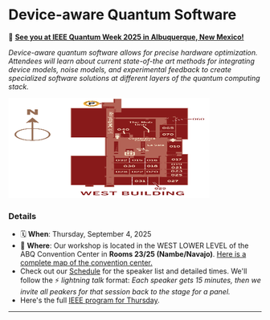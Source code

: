 # Device-aware Quantum Software

:wave: [**See you at IEEE Quantum Week 2025 in Albuquerque, New Mexico!**](https://www.visitalbuquerque.org/ieee-quantum-week-2025/)

_Device-aware quantum software allows for precise hardware optimization. Attendees will learn about current state-of-the art methods for integrating device models, noise models, and experimental feedback to create specialized software solutions at different layers of the quantum computing stack._


<div class="two-col">

<div>

<img src="/images/west-lower-level.png" alt="Map of the west lower level" loading="lazy" width="400" height="200" />

</div>

<div>

### Details

- 🗓️ **When**: Thursday, September 4, 2025
- 📍 **Where**: Our workshop is located in the WEST LOWER LEVEL of the ABQ Convention Center in **Rooms 23/25 (Nambe/Navajo)**. [Here is a complete map of the convention center.](https://www.visitalbuquerque.org/meetings/convention-center/specs/)
- Check out our [Schedule](./schedule.md) for the speaker list and detailed times. We'll follow the :zap: *lightning talk* format: *Each speaker gets 15 minutes, then we invite all peakers for that session back to the stage for a panel.*
- Here's the full [IEEE program for Thursday](https://qce.quantum.ieee.org/2025/program/thursday-schedule/).

</div>

</div>

---

